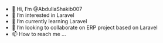 - 👋 Hi, I’m @AbdullaShakib007
- 👀 I’m interested in Laravel
- 🌱 I’m currently learning Laravel
- 💞️ I’m looking to collaborate on ERP project based on Laravel
- 📫 How to reach me ...

<!---
AbdullaShakib007/AbdullaShakib007 is a ✨ special ✨ repository because its `README.md` (this file) appears on your GitHub profile.
You can click the Preview link to take a look at your changes.
--->
